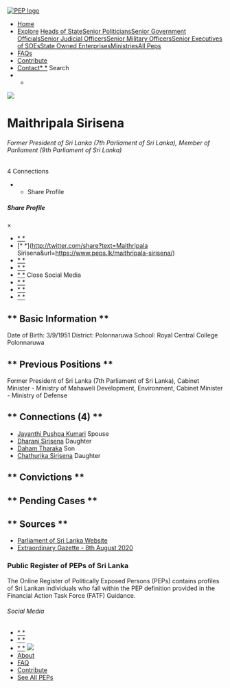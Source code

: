 [![PEP logo](https://www.peps.lk/wp-content/themes/pepold/img/pep-logo.png)](https://www.peps.lk)
*  [Home](https://www.peps.lk/)
*  [Explore](https://www.peps.lk/explore)
[Heads of State](https://www.peps.lk/pep_type/heads-of-state/)[Senior Politicians](https://www.peps.lk/pep_type/senior-politicians)[Senior Government Officials](https://www.peps.lk/pep_type/senior-government-officials)[Senior Judicial Officers](https://www.peps.lk/pep_type/senior-judicial-officers)[Senior Military Officers](https://www.peps.lk/pep_type/senior-military-officers)[Senior Executives of SOEs](https://www.peps.lk/pep_type/senior-executives-of-state-owned-enterprises)[State Owned Enterprises](https://www.peps.lk/soe)[Ministries](https://www.peps.lk/ministries/)[All Peps](https://www.peps.lk/explore)
*  [FAQs](https://www.peps.lk/faq)
*  [Contribute](https://www.peps.lk/contribute)
*  [Contact](https://www.peps.lk/contact)[* *](#collapseSearch)
Search
* *
![](https://www.peps.lk/wp-content/uploads/2019/11/Maithripala-Sirisena-165x165.jpg)
#  Maithripala Sirisena
######  Former President of Sri Lanka (7th Parliament of Sri Lanka), Member of Parliament (9th Parliament of Sri Lanka)
######
4 Connections
* * Share Profile
#####  Share Profile
×
*  [* *](https://www.facebook.com/sharer.php?u=https://www.peps.lk/maithripala-sirisena/)
*  [* *](http://twitter.com/share?text=Maithripala Sirisena&url=https://www.peps.lk/maithripala-sirisena/)
*  [* *](https://wa.me/?text=https://www.peps.lk/maithripala-sirisena/)
*  [* *](whatsapp://send?text=https://www.peps.lk/maithripala-sirisena/)
*  [* *](mailto:?subject=https://www.peps.lk/maithripala-sirisena/)
Close
Social Media
*  [* *](https://www.facebook.com/maithripalas/)
*  [* *](https://twitter.com/MaithripalaS)
*  [* *](https://www.instagram.com/maithripalas/)
##   ** Basic Information  **
Date of Birth:     3/9/1951     District:     Polonnaruwa     School:     Royal Central College Polonnaruwa
##   ** Previous Positions **
Former President of Sri Lanka (7th Parliament of Sri Lanka), Cabinet Minister - Ministry of Mahaweli Development, Environment, Cabinet Minister - Ministry of Defense
##   ** Connections    (4)  **
*  [Jayanthi Pushpa Kumari]() Spouse
*  [Dharani Sirisena]() Daughter
*  [Daham Tharaka]() Son
*  [Chathurika Sirisena]() Daughter
##   ** Convictions **
##   ** Pending Cases **
##   ** Sources **
*  [Parliament of Sri Lanka Website](https://parliament.lk/en/heads-of-state)
*  [Extraordinary Gazette - 8th August 2020](https://www.parliament.lk/uploads/documents/gazettes/20200808-2187-26-en.pdf)
###  Public Register of PEPs of Sri Lanka
The Online Register of Politically Exposed Persons (PEPs) contains profiles of Sri Lankan individuals who fall within the PEP definition provided in the Financial Action Task Force (FATF) Guidance.
######  Social Media
*  [* *](https://www.facebook.com/tisrilanka)
*  [* *](https://twitter.com/tisrilanka/)
*  [* *](https://www.instagram.com/transparency_sri_lanka/)
[![](https://www.peps.lk/wp-content/uploads/2019/11/ti_logo_footer.png)](https://www.tisrilanka.org/)
*  [About](https://www.peps.lk/about/)
*  [FAQ](https://www.peps.lk/faq/)
*  [Contribute](https://www.peps.lk/contribute/)
*  [See All PEPs](https://www.peps.lk/explore/)